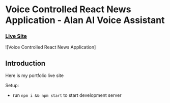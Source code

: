 # Voice Controlled React News Application - Alan AI Voice Assistant

### [Live Site](https://divya-react-portfolio.netlify.app/)

![Voice Controlled React News Application]

## Introduction
Here is my portfolio live site  

Setup:
- run ```npm i && npm start``` to start development server
